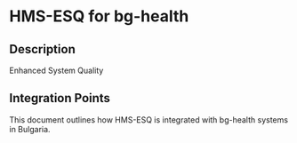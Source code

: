# HMS-ESQ for bg-health

## Description

Enhanced System Quality

## Integration Points

This document outlines how HMS-ESQ is integrated with bg-health systems in Bulgaria.
